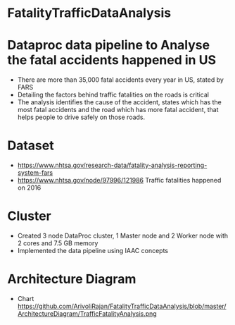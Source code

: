 # FatalityTrafficDataAnalysis
# Dataproc data pipeline to Analyse the fatal accidents happened in US
  * There are more than 35,000 fatal accidents every year in US, stated by FARS
  * Detailing the factors behind traffic fatalities on the roads is critical
  * The analysis identifies the cause of the accident, states which has the most fatal accidents and the road which has more fatal accident, that helps people to drive safely on those roads.
# Dataset
  * https://www.nhtsa.gov/research-data/fatality-analysis-reporting-system-fars
  * https://www.nhtsa.gov/node/97996/121986 Traffic fatalities happened on 2016
# Cluster
  * Created 3 node DataProc cluster, 1 Master node and 2 Worker node with 2 cores and 7.5 GB memory
  * Implemented the data pipeline using IAAC concepts
# Architecture Diagram
  * Chart https://github.com/ArivoliRajan/FatalityTrafficDataAnalysis/blob/master/ArchitectureDiagram/TrafficFatalityAnalysis.png
